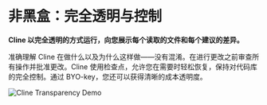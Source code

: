 # 非黑盒：完全透明与控制

**Cline 以完全透明的方式运行，向您展示每个读取的文件和每个建议的差异。**

准确理解 Cline 在做什么以及为什么这样做——没有混淆。在进行更改之前审查所有操作并批准更改。Cline 使用检查点，允许您在需要时轻松恢复，保持对代码库的完全控制。通过 BYO-key，您还可以获得清晰的成本透明度。

![Cline Transparency Demo](https://storage.googleapis.com/cline_public_images/docs/assets/clines-transparency-hifi-5_compress.webp)
